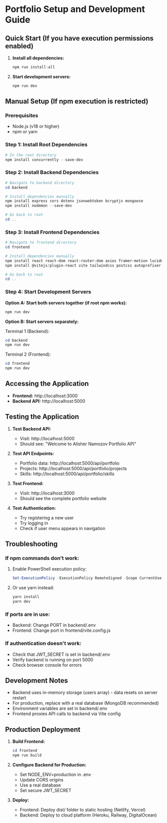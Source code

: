 # Portfolio Setup and Development Guide

## Quick Start (If you have execution permissions enabled)

1. **Install all dependencies:**
   ```powershell
   npm run install:all
   ```

2. **Start development servers:**
   ```powershell
   npm run dev
   ```

## Manual Setup (If npm execution is restricted)

### Prerequisites
- Node.js (v18 or higher)
- npm or yarn

### Step 1: Install Root Dependencies
```powershell
# In the root directory
npm install concurrently --save-dev
```

### Step 2: Install Backend Dependencies
```powershell
# Navigate to backend directory
cd backend

# Install dependencies manually
npm install express cors dotenv jsonwebtoken bcryptjs mongoose
npm install nodemon --save-dev

# Go back to root
cd ..
```

### Step 3: Install Frontend Dependencies
```powershell
# Navigate to frontend directory
cd frontend

# Install dependencies manually
npm install react react-dom react-router-dom axios framer-motion lucide-react
npm install @vitejs/plugin-react vite tailwindcss postcss autoprefixer --save-dev

# Go back to root
cd ..
```

### Step 4: Start Development Servers

**Option A: Start both servers together (if root npm works):**
```powershell
npm run dev
```

**Option B: Start servers separately:**

Terminal 1 (Backend):
```powershell
cd backend
npm run dev
```

Terminal 2 (Frontend):
```powershell
cd frontend
npm run dev
```

## Accessing the Application

- **Frontend:** http://localhost:3000
- **Backend API:** http://localhost:5000

## Testing the Application

1. **Test Backend API:**
   - Visit: http://localhost:5000
   - Should see: "Welcome to Alisher Namozov Portfolio API"

2. **Test API Endpoints:**
   - Portfolio data: http://localhost:5000/api/portfolio
   - Projects: http://localhost:5000/api/portfolio/projects
   - Skills: http://localhost:5000/api/portfolio/skills

3. **Test Frontend:**
   - Visit: http://localhost:3000
   - Should see the complete portfolio website

4. **Test Authentication:**
   - Try registering a new user
   - Try logging in
   - Check if user menu appears in navigation

## Troubleshooting

### If npm commands don't work:
1. Enable PowerShell execution policy:
   ```powershell
   Set-ExecutionPolicy -ExecutionPolicy RemoteSigned -Scope CurrentUser
   ```

2. Or use yarn instead:
   ```powershell
   yarn install
   yarn dev
   ```

### If ports are in use:
- Backend: Change PORT in backend/.env
- Frontend: Change port in frontend/vite.config.js

### If authentication doesn't work:
- Check that JWT_SECRET is set in backend/.env
- Verify backend is running on port 5000
- Check browser console for errors

## Development Notes

- Backend uses in-memory storage (users array) - data resets on server restart
- For production, replace with a real database (MongoDB recommended)
- Environment variables are set in backend/.env
- Frontend proxies API calls to backend via Vite config

## Production Deployment

1. **Build Frontend:**
   ```powershell
   cd frontend
   npm run build
   ```

2. **Configure Backend for Production:**
   - Set NODE_ENV=production in .env
   - Update CORS origins
   - Use a real database
   - Set secure JWT_SECRET

3. **Deploy:**
   - Frontend: Deploy dist/ folder to static hosting (Netlify, Vercel)
   - Backend: Deploy to cloud platform (Heroku, Railway, DigitalOcean)